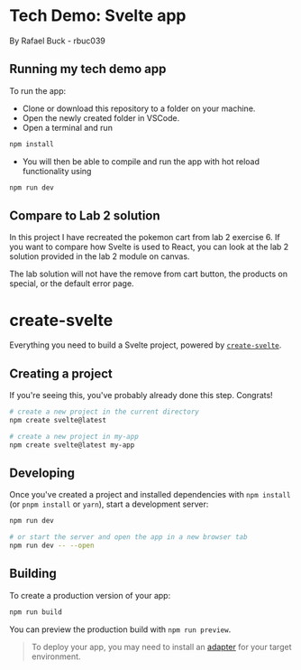 # Tech Demo: Svelte app
By Rafael Buck - rbuc039

## Running my tech demo app

To run the app:
- Clone or download this repository to a folder on your machine. 
- Open the newly created folder in VSCode. 
- Open a terminal and run

 ```bash
npm install
```
- You will then be able to compile and run the app with hot reload functionality using

```bash
npm run dev
``` 

## Compare to Lab 2 solution
In this project I have recreated the pokemon cart from lab 2 exercise 6. If you want to compare how Svelte is used to React, you can look at the lab 2 solution provided in the lab 2 module on canvas.

The lab solution will not have the remove from cart button, the products on special, or the default error page.

# create-svelte

Everything you need to build a Svelte project, powered by [`create-svelte`](https://github.com/sveltejs/kit/tree/master/packages/create-svelte).

## Creating a project

If you're seeing this, you've probably already done this step. Congrats!

```bash
# create a new project in the current directory
npm create svelte@latest

# create a new project in my-app
npm create svelte@latest my-app
```

## Developing

Once you've created a project and installed dependencies with `npm install` (or `pnpm install` or `yarn`), start a development server:

```bash
npm run dev

# or start the server and open the app in a new browser tab
npm run dev -- --open
```

## Building

To create a production version of your app:

```bash
npm run build
```

You can preview the production build with `npm run preview`.

> To deploy your app, you may need to install an [adapter](https://kit.svelte.dev/docs/adapters) for your target environment.

 


